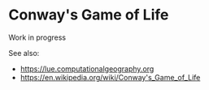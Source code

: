 # Conway's Game of Life

Work in progress

See also:
- https://lue.computationalgeography.org
- https://en.wikipedia.org/wiki/Conway's_Game_of_Life
